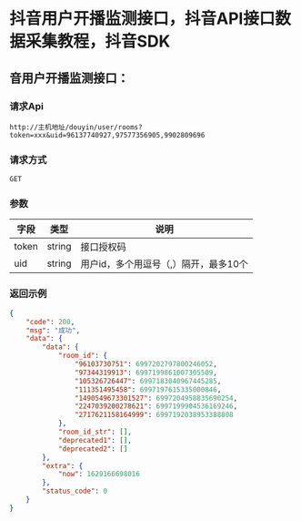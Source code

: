 # 抖音用户开播监测接口，抖音API接口数据采集教程，抖音SDK




## 音用户开播监测接口：

### 请求Api
```http
http://主机地址/douyin/user/rooms?token=xxx&uid=96137740927,97577356905,9902809696

```

### 

### 请求方式
```http
GET
```

### 

### 参数
| 字段 | 类型 | 说明 |
| --- | --- | --- |
| token | string | 接口授权码 |
| uid | string | 用户id，多个用逗号（,）隔开，最多10个 |
 

### 返回示例
```json
{
	"code": 200,
	"msg": "成功",
	"data": {
		"data": {
			"room_id": {
				"96103730751": 6997202797800246052,
				"97344319913": 6997199861007305509,
				"105326726447": 6997183040967445285,
				"111351495458": 6997197615335000846,
				"1490549673301527": 6997204958835690254,
				"2247039200278621": 6997199904536169246,
				"2717621158164999": 6997192038953388808
			},
			"room_id_str": [],
			"deprecated1": [],
			"deprecated2": []
		},
		"extra": {
			"now": 1629166698016
		},
		"status_code": 0
	}
}

```


